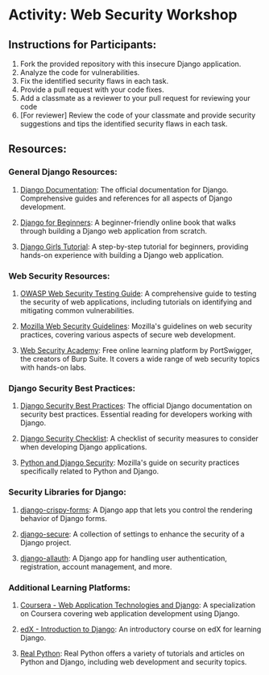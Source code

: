 # Activity: Web Security Workshop
## Instructions for Participants:

1. Fork the provided repository with this insecure Django application.
2. Analyze the code for vulnerabilities.
3. Fix the identified security flaws in each task.
4. Provide a pull request with your code fixes.
5. Add a classmate as a reviewer to your pull request for reviewing your code
6. [For reviewer] Review the code of your classmate and provide security suggestions and tips the identified security flaws in each task.


## Resources:

### General Django Resources:
1. [Django Documentation](https://docs.djangoproject.com/): The official documentation for Django. Comprehensive guides and references for all aspects of Django development.

2. [Django for Beginners](https://djangoforbeginners.com/): A beginner-friendly online book that walks through building a Django web application from scratch.

3. [Django Girls Tutorial](https://tutorial.djangogirls.org/): A step-by-step tutorial for beginners, providing hands-on experience with building a Django web application.

### Web Security Resources:
1. [OWASP Web Security Testing Guide](https://owasp.org/www-project-web-security-testing-guide/): A comprehensive guide to testing the security of web applications, including tutorials on identifying and mitigating common vulnerabilities.

2. [Mozilla Web Security Guidelines](https://infosec.mozilla.org/guidelines/web_security): Mozilla's guidelines on web security practices, covering various aspects of secure web development.

3. [Web Security Academy](https://portswigger.net/web-security): Free online learning platform by PortSwigger, the creators of Burp Suite. It covers a wide range of web security topics with hands-on labs.

### Django Security Best Practices:
1. [Django Security Best Practices](https://docs.djangoproject.com/en/3.2/topics/security/): The official Django documentation on security best practices. Essential reading for developers working with Django.

2. [Django Security Checklist](https://simpleisbetterthancomplex.com/article/2017/08/19/django-2-0-release-notes.html#default-referrer-policy): A checklist of security measures to consider when developing Django applications.

3. [Python and Django Security](https://developer.mozilla.org/en-US/docs/Learn/Server-side/Django/Security): Mozilla's guide on security practices specifically related to Python and Django.

### Security Libraries for Django:
1. [django-crispy-forms](https://django-crispy-forms.readthedocs.io/): A Django app that lets you control the rendering behavior of Django forms.

2. [django-secure](https://django-secure.readthedocs.io/): A collection of settings to enhance the security of a Django project.

3. [django-allauth](https://django-allauth.readthedocs.io/): A Django app for handling user authentication, registration, account management, and more.

### Additional Learning Platforms:
1. [Coursera - Web Application Technologies and Django](https://www.coursera.org/specializations/web-applications): A specialization on Coursera covering web application development using Django.

2. [edX - Introduction to Django](https://www.edx.org/learn/django): An introductory course on edX for learning Django.

3. [Real Python](https://realpython.com/): Real Python offers a variety of tutorials and articles on Python and Django, including web development and security topics.

